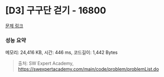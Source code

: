 # [D3] 구구단 걷기 - 16800 

[문제 링크](https://swexpertacademy.com/main/code/problem/problemDetail.do?contestProbId=AYaf9W8afyMDFAQ9) 

### 성능 요약

메모리: 24,416 KB, 시간: 446 ms, 코드길이: 1,442 Bytes



> 출처: SW Expert Academy, https://swexpertacademy.com/main/code/problem/problemList.do